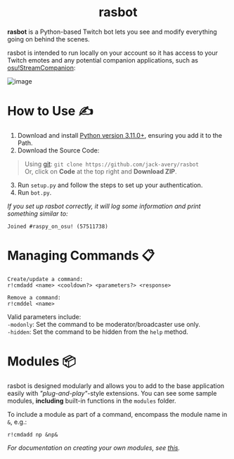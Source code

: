 <div align="center">

# rasbot

</div>

**rasbot** is a Python-based Twitch bot lets you see and modify everything going on behind the scenes.<br/>

rasbot is intended to run locally on your account so it has access to your Twitch emotes and any potential companion applications, such as [osu!StreamCompanion](https://github.com/Piotrekol/StreamCompanion):

![image](https://cdn.discordapp.com/attachments/488850419301220352/1024615808879579188/unknown.png)

# How to Use ✍️
1. Download and install [Python version 3.11.0+](https://www.python.org/downloads/), ensuring you add it to the Path.
2. Download the Source Code:
> Using [git](https://git-scm.com/downloads): `git clone https://github.com/jack-avery/rasbot` <br/>
> Or, click on **Code** at the top right and **Download ZIP**.
3. Run `setup.py` and follow the steps to set up your authentication.
4. Run `bot.py`.

*If you set up rasbot correctly, it will log some information and print something similar to:*
```
Joined #raspy_on_osu! (57511738)
```

# Managing Commands 📋

```
Create/update a command:
r!cmdadd <name> <cooldown?> <parameters?> <response>

Remove a command:
r!cmddel <name>
```

Valid parameters include:<br/>
`-modonly`: Set the command to be moderator/broadcaster use only.<br/>
`-hidden`: Set the command to be hidden from the `help` method.

# Modules 📦
rasbot is designed modularly and allows you to add to the base application easily with *"plug-and-play"*-style extensions. You can see some sample modules, **including** built-in functions in the `modules` folder.

To include a module as part of a command, encompass the module name in `&`, e.g.:
```
r!cmdadd np &np&
```

*For documentation on creating your own modules, see [this](https://github.com/jack-avery/rasbot/blob/master/modules/README.md).*
